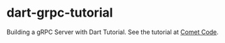 # dart-grpc-tutorial
Building a gRPC Server with Dart Tutorial. See the tutorial at [Comet Code](https://cometcode.io/posts/grpc-in-dart/). 
